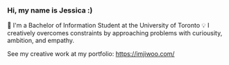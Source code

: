 ### Hi, my name is Jessica :)
🌱 I'm a Bachelor of Information Student at the University of Toronto
💡 I creatively overcomes constraints by approaching problems with curiousity, ambition, and empathy.

See my creative work at my portfolio: https://imjiwoo.com/



<!--
**jimessica/jimessica** is a ✨ _special_ ✨ repository because its `README.md` (this file) appears on your GitHub profile.

Here are some ideas to get you started:

- 🔭 I’m currently working on ...
- 🌱 I’m currently learning ...
- 👯 I’m looking to collaborate on ...
- 🤔 I’m looking for help with ...
- 💬 Ask me about ...
- 📫 How to reach me: ...
- 😄 Pronouns: ...
- ⚡ Fun fact: ...
-->
